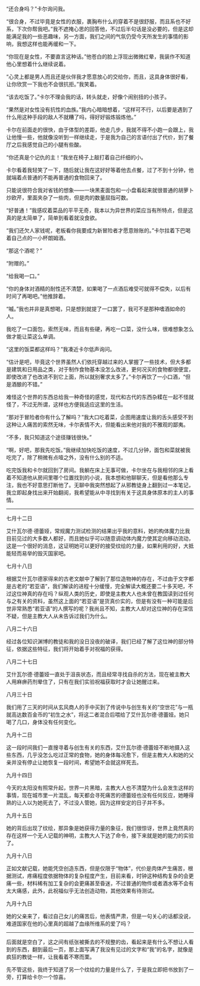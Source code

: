 “还合身吗？”卡尔询问我。

“很合身，不过毕竟是女性的衣服，裹胸布什么的穿着不是很舒服，而且系也不好系，下次你帮我吧。”我不遮掩心思的回答他，不过后半句话是没必要的，但是这却能满足我的一些恶趣味，另一方面，我们之间的气氛仍受今天所发生的事情的影响，我想这样也能再缓和一下。

“你现在是女性，不要直言这种话。”他苍白的脸上浮现出微微红晕，我装作不知道他心里想着什么继续说着。

“心灵上都是男人而且还是伙伴我才愿意放心的交给你，而且，这具身体很好看，让你欣赏一下我也不会很抗拒。”我笑着。

“该去吃饭了。”卡尔不理会我的话，转头就走，好像个闹别扭的小孩子。

“果然是对女性没有抗性的血族。”我内心暗暗想着，“这样可不行，以后要是遇到了什么用这种手段的敌人不就糟了吗，得好好锻炼锻炼他。”

卡尔在前面走的很快，由于体型的差距，他走几步，我就不得不小跑一会跟上，我让他慢一些，他就像没听到一样继续走，于是我为自己的言语付出了代价，到了餐厅之后我感觉自己的小腿有些酸。

“你还真是个记仇的主！”我坐在椅子上敲打着自己纤细的小。

卡尔看着我轻笑了一下，随后就让我在这好好等着他去点餐，过了不到十分钟，他就端着点普通的不能再普通的食物回来了。

只能说很符合我对省钱的想象——一块黑麦面包和一小盘看起来就很普通的胡萝卜炒欧芹，里面夹杂了一些肉，但是肉的数量屈指可数。

“好普通！”我感叹着菜品的平平无奇，我本以为异世界的菜应当有所特点，但是这真的是太简单了，简单到看着就没食欲。

“我们还欠人家钱呢，老板看你我要成为新冒险者才愿意赊账的。”卡尔拄着下巴喝着自己点的一小杯朗姆酒。

“那这个酒呢？”

“附赠的。”

“给我喝一口。”

“你的身体对酒精的耐性还不清楚，如果喝了一点酒后难受可就得不偿失，以后有时间了再喝吧。”他推辞着。

“嘁。”我也并非是真想喝，只是想到就提了一口罢了，我可不是那种嗜酒如命的人。

我吃了一口面包，索然无味，而且有些硬，再吃一口菜，没什么味，很难想象怎么做才能让菜这么单调。

“这里的饭菜都这样吗？”我凑近卡尔低声询问。

“估计是吧，毕竟这个世界虽然人们依托穿越过来的人掌握了一些技术，但大多都是建筑和日用品之类，对于制作食物基本没怎么改进，更何况买的食物都很便宜，即使改进了也改进不到它上面，所以就别奢求太多了。”卡尔再饮了一小口酒，“但是酒酿的不错。”

难怪这个世界的东西总给我一种奇怪的感觉，现代和古代的东西杂糅在一起不怪就怪了，不过无所谓，这样也方便我适应这里的生活。

“那对于冒险者你有什么了解吗？”我大口吃着菜，企图用速度让我的舌头感受不到这种让人痛苦的索然无味，卡尔表情不大，但能看出来他对我的不雅观的鄙夷。

“不多，我只知道这个途径赚钱很快。”

“啊，好吧，那我先吃饭。”我继续加快吃饭的速度，不过几分钟，面包和菜就被我吃完了，除了稍微有点噎之外，没有什么别的不适。

吃完饭我和卡尔就回到了房间。我躺在床上无事可做，卡尔坐在与我相邻的床上看着不知道他从房间里哪个位置找到的小说，我本想和他聊聊天，但是看他那么专注，我也不好意思打断他了。无聊中我突然想起了从邪教徒身上翻到过一本笔记，我立即起身找出来开始翻阅，我希望能从中寻找到有关于这具身体原本的主人的事情。


---


七月十二日

艾什瓦尔德·德蕾娅，常规魔力测试检测的结果出乎我的意料，她的构体魔力比我目前见过的大多数人都好，而且她似乎可以随意调动体内魔力使其定向移动流动，这是一个很好的消息，这证明她可以更好的接受纹绘的力量，如果利用的好，大抵能轻而易举的毁灭国家吧。

七月十八日

根据艾什瓦尔德家得来的古老文献中了解到了那位造物神的存在，不过由于文字都是古老的“若亚语”，我们解读的进程十分缓慢，完全解读大概还要二十多天吧，不过这位神真的存在吗？纵观人类的历史，即使是主教大人也未曾在教国读到过任何与之有关的资料，虽然这上面的“若亚语”是货真价实的，但是有没有一种可能是后世非常熟悉“若亚语”的人撰写的呢？我尚且不知，主教大人却对这位神的存在深信不疑，但是主教大人从未告诉过我们为什么。

八月二十六日

经过各位知识渊博的教徒和我的没日没夜的破译，我们已经了解了这位神的部分特征，依据这些特征，我们将开始着手对祝福的获得。

八月二十七日

艾什瓦尔德·德蕾娅一直处于沮丧状态，而且经常寻找自杀的方法，现在被主教大人用麻痹药剂晕住了，只有在我们实验祝福获取时才会让她醒过来。

八月三十日

我们用了三天的时间从玄风商人的手中买到了传说中与创生有关的“空世花”与一瓶就高达数百金币的“初生之水”，将这二者混合后喂给了艾什瓦尔德·德蕾娅。她只喝了几口，身体没有任何变化。

九月十二日

这一段时间我们一直搜寻着与创生有关的东西，艾什瓦尔德·德蕾娅不断地摄入这些东西，几乎没怎么吃过正常的食物，她的身体每况愈下，但是主教大人和她的父亲并没有停止让她恢复一段时间，希望她不会就这样死去。

九月十四日

今天的太阳没有照常升起，世界一片黑暗，主教大人也不清楚为什么会发生这样的事情，现在城市里一片混乱，每天都会寻死痛苦的德蕾娅也没有任何反应，她睡得熟的让人以为她死去了，不过没人管她，因为这样安定的日子并不多。

九月十五日

她的背后出现了纹绘，那异象是她获得力量的象征，我们很惊讶，世界上竟然真的存在这样一个无人记载的神明，主教大人下达了命令，接下来就是她的能力的实验了。

九月十八日

正如文献记载，她能凭空创造东西，但是仅限于“物体”，代价是肉体产生痛苦，根据测试，疼痛程度依据物体的复杂程度产生，目前来看，时钟这种结构复杂的会更痛一些，材料稀有加工复杂的会更痛甚至昏迷，不过普通的物件或者酒水等不会有太大痛感，此外，此祝福似乎无法创造动物，其他效果有待测试。

九月十九日

她的父亲来了，看过自己女儿的痛苦后，他表情严肃，但是一句关心的话都没说，难道国家在他的心里真的超越了血缘所维系的爱了吗？


---


后面就是空白了，这之间有纸张被撕去的不规整的齿，看起来是有什么不想让人看到的东西，翻到最后一页，那上面写满了我没有见过的文字和“我”的名字，就像是疯狂的教徒一样，让我看着不寒而栗。

先不管这些，我终于知道了另一个纹绘的力量是什么了，于是我立即把书放到了一旁，打算给卡尔一个惊喜。



